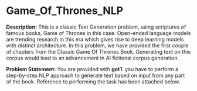 # Game_Of_Thrones_NLP

**Description:** This is a classic Text Generation problem, using scriptures of famous books, Game of Thrones in this case. Open-ended language models are trending research in this era which gives rise to deep learning models with distinct architecture. In this problem, we have provided the first couple of chapters from the Classic Game Of Thrones Book. Generating text on this corpus would lead to an advancement in AI fictional corpus generation.

**Problem Statement:** You are provided with **got1**: you have to perform a step-by-step NLP approach to generate text based on input from any part of the book. Reference to performing the task has been attached below.
